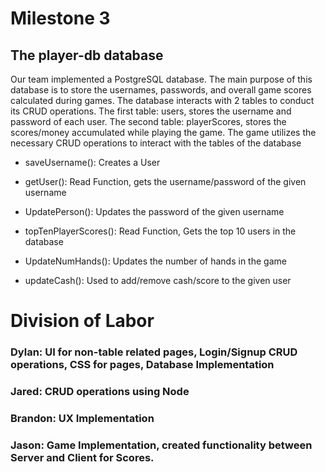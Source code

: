# Milestone 3

## The player-db database
Our team implemented a PostgreSQL database. The main purpose of this database is to store the usernames, passwords, and overall game scores calculated
during games. The database interacts with 2 tables to conduct its CRUD operations. The first table: users, stores the username and password of each user. The second table:
playerScores, stores the scores/money accumulated while playing the game. The game utilizes the necessary CRUD operations to interact with the tables of the database

- saveUsername(): Creates a User

- getUser(): Read Function, gets the username/password of the given username

- UpdatePerson(): Updates the password of the given username

- topTenPlayerScores(): Read Function, Gets the top 10 users in the database

- UpdateNumHands(): Updates the number of hands in the game

- updateCash(): Used to add/remove cash/score to the given user

# Division of Labor
### Dylan: UI for non-table related pages, Login/Signup CRUD operations, CSS for pages, Database Implementation
### Jared: CRUD operations using Node
### Brandon: UX Implementation
### Jason: Game Implementation, created functionality between Server and Client for Scores.

